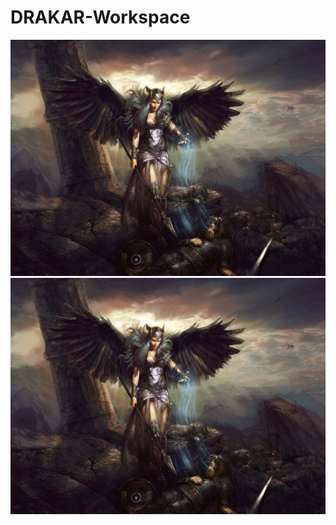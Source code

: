 # DRAKAR-Workspace
![wp8269204](https://github.com/totoro65/DRAKAR-Workspace/blob/main/wp8269204.jpg?raw=true)
![wp8269204](https://github.com/totoro65/DRAKAR-Workspace/blob/main/wp8269204.jpg?raw=true)
